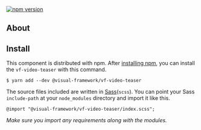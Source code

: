 [![npm version](https://badge.fury.io/js/%40visual-framework%2Fvf-video-teaser.svg)](https://badge.fury.io/js/%40visual-framework%2Fvf-video-teaser)

## About

## Install

This component is distributed with npm. After [installing npm](https://www.npmjs.com/get-npm), you can install the `vf-video-teaser` with this command.

```
$ yarn add --dev @visual-framework/vf-video-teaser
```

The source files included are written in [Sass](http://sass-lang.com)(`scss`). You can point your Sass `include-path` at your `node_modules` directory and import it like this.

```
@import "@visual-framework/vf-video-teaser/index.scss";
```

_Make sure you import any requirements along with the modules._
